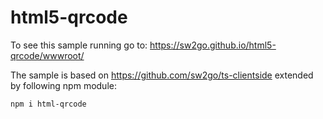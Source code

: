 # html5-qrcode
To see this sample running go to: 
https://sw2go.github.io/html5-qrcode/wwwroot/

The sample is based on https://github.com/sw2go/ts-clientside extended by following npm module:
```
npm i html-qrcode
```
